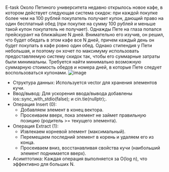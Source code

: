 E-task
Около Петиного университета недавно открылось новое кафе, в котором действует следующая система скидок: при каждой покупке более чем на 100 рублей покупатель получает купон, дающий право на один бесплатный обед (при покупке на сумму 100 рублей и меньше такой купон покупатель не получает).
Однажды Пете на глаза попался прейскурант на ближайшие N дней. Внимательно его изучив, он решил, что будет обедать в этом кафе все N дней, причем каждый день он будет покупать в кафе ровно один обед. Однако стипендия у Пети небольшая, и поэтому он хочет по максимуму использовать предоставляемую систему скидок так, чтобы его суммарные затраты были минимальны. Требуется найти минимально возможную суммарную стоимость обедов и номера дней, в которые Пете следует воспользоваться купонами.
![image](https://github.com/user-attachments/assets/d3d5aa34-81bb-42b0-a43f-6d8968d9aefe)

- Структура данных: Используется vector<int> для хранения элементов кучи.
- Ввод/вывод: Для ускорения ввода/вывода добавлены ios::sync_with_stdio(false); и cin.tie(nullptr);.
- Операция Insert (0):
  - Добавляем элемент в конец вектора.
  - Просеиваем вверх, пока элемент не займет правильную позицию (родитель >= текущего элемента).
- Операция Extract (1):
  - Извлекаем корневой элемент (максимальный).
  - Перемещаем последний элемент в корень и удаляем его из конца.
  - Просеиваем вниз, восстанавливая свойства кучи (наибольший элемент поднимается вверх).
- Асимптотика: Каждая операция выполняется за O(log n), что эффективно для больших N.

